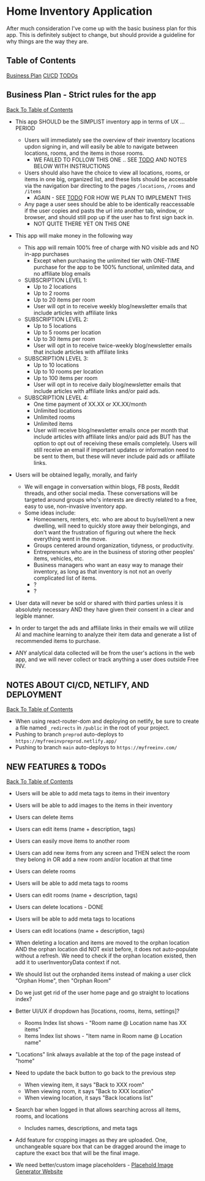 # Home Inventory Application

After much consideration I've come up with the basic business plan for this app.  This is definitely subject to change, but should provide a guideline for why things are the way they are.

<a name="table-of-contents"></a>

## Table of Contents
[Business Plan](#business-plan)
[CI/CD](#deployment)
[TODOs](#todos)

<a name="business-plan"></a>

## Business Plan - Strict rules for the app
[Back To Table of Contents](#table-of-contents)

* This app SHOULD be the SIMPLIST inventory app in terms of UX ... PERIOD
  * Users will immediately see the overview of their inventory locations updon signing in, and will easily be able to navigate between locations, rooms, and the items in those rooms.
    * WE FAILED TO FOLLOW THIS ONE .. SEE [TODO](#todos) AND NOTES BELOW WITH INSTRUCTIONS
  * Users should also have the choice to view all locations, rooms, or items in one big, organized list, and these lists should be accessable via the navigation bar directing to the pages ```/locations```, ```/rooms``` and ```/items```
    * AGAIN - SEE [TODO](#todos) FOR HOW WE PLAN TO IMPLEMENT THIS
  * Any page a user sees should be able to be identically reaccessable if the user copies and pasts the url into another tab, window, or browser, and should still pop up if the user has to first sign back in.
    * NOT QUITE THERE YET ON THIS ONE

* This app will make money in the following way
  * This app will remain 100% free of charge with NO visible ads and NO in-app purchases
    * Except when purchasing the unlimited tier with ONE-TIME purchase for the app to be 100% functional, unlimited data, and no affiliate blog emails
  * SUBSCRIPTION LEVEL 1:
    * Up to 2 locations
    * Up to 2 rooms
    * Up to 20 items per room
    * User will opt in to receive weekly blog/newsletter emails that include articles with affiliate links
  * SUBSCRIPTION LEVEL 2:
    * Up to 5 locations
    * Up to 5 rooms per location
    * Up to 30 items per room
    * User will opt in to receive twice-weekly blog/newsletter emails that include articles with affiliate links
  * SUBSCRIPTION LEVEL 3:
    * Up to 10 locations
    * Up to 10 rooms per location
    * Up to 100 items per room
    * User will opt in to receive daily blog/newsletter emails that include articles with affiliate links and/or paid ads.
  * SUBSCRIPTION LEVEL 4:
    * One time payment of XX.XX or XX.XX/month
    * Unlimited locations
    * Unlimited rooms
    * Unlimited items
    * User wiill receive blog/newsletter emails once per month that include articles with affiliate links  and/or paid ads BUT has the option to opt out of receiving these emails completely.  Users will still receive an email if important updates or information need to be sent to them, but these will never include paid ads or affiliate links.

* Users will be obtained legally, morally, and fairly
  * We will engage in conversation within blogs, FB posts, Reddit threads, and other social media.  These conversations will be targeted around groups who's interests are directly related to a free, easy to use, non-invasive inventory app.
  * Some ideas include:
    * Homeowners, renters, etc. who are about to buy/sell/rent a new dwelling, will need to quickly store away their belongings, and don't want the frustration of figuring out where the heck everything went in the move.
    * Groups centered around organization, tidyness, or productivity.
    * Entrepreneurs who are in the business of storing other peoples' items, vehicles, etc.
    * Business managers who want an easy way to manage their inventory, as long as that inventory is not not an overly complicated list of items.
    * ?
    * ?

* User data will never be sold or shared with third parties unless it is absolutely necessary AND they have given their consent in a clear and legible manner.

* In order to target the ads and affiliate links in their emails we will utilize AI and machine learning to analyze their item data and generate a list of recommended items to purchase.

* ANY analytical data collected will be from the user's actions in the web app, and we will never collect or track anything a user does outside Free INV.

<a name="deployment"></a>

## NOTES ABOUT CI/CD, NETLIFY, AND DEPLOYMENT
[Back To Table of Contents](#table-of-contents)

* When using react-router-dom and deploying on netlify, be sure to create a file named ```_redirects``` in ```/public``` in the root of your project.
* Pushing to branch ```preprod``` auto-deploys to ```https://myfreeinvpreprod.netlify.app/```
* Pushing to branch ```main``` auto-deploys to ```https://myfreeinv.com/```

<a name="todos"></a>

## NEW FEATURES & TODOs
[Back To Table of Contents](#table-of-contents)

* Users will be able to add meta tags to items in their inventory
* Users will be able to add images to the items in their inventory
* Users can delete items
* Users can edit items (name + description, tags)
* Users can easily move items to another room
* Users can add new items from any screen and THEN select the room they belong in OR add a new room and/or location at that time

* Users can delete rooms
* Users will be able to add meta tags to rooms
* Users can edit rooms (name + description, tags)

* Users can delete locations - DONE
* Users will be able to add meta tags to locations
* Users can edit locations (name + description, tags)
* When deleting a location and items are moved to the orphan location AND the orphan
location did NOT exist before, it does not auto-populate without a refresh.  We need to
check if the orphan location existed, then add it to userInventoryData context if not.

* We should list out the orphanded items instead of making a user click "Orphan Home", then
"Orphan Room"

* Do we just get rid of the user home page and go straight to locations index?
* Better UI/UX if dropdown has [locations, rooms, items, settings]?
  * Rooms Index list shows - "Room name @ Location name has XX items"
  * Items Index list shows - "Item name in Room name @ Location name"
* "Locations" link always available at the top of the page instead of "home"
* Need to update the back button to go back to the previous step
  * When viewing item, it says "Back to XXX room"
  * When viewing room, it says "Back to XXX location"
  * When viewing location, it says "Back locations list"
* Search bar when logged in that allows searching across all items, rooms, and locations
  * Includes names, descriptions, and meta tags

* Add feature for cropping images as they are uploaded.  One, unchangeable square box that
can be dragged around the image to capture the exact box that will be the final image.
* We need better/custom image placeholders - [Placehold Image Generator Website]("https://placehold.co/")
